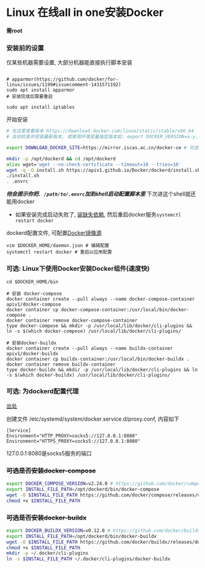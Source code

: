 # Linux 在线all in one安装Docker

**需root**

### 安装前的设置

仅某些机器需要设置, 大部分机器能直接执行脚本安装

```shell

# apparmor(https://github.com/docker/for-linux/issues/1199#issuecomment-1431571192)
sudo apt install apparmor
# 安装完成后需要重启

sudo apt install iptables
```

开始安装
```bash
# 在这里查看版本 https://download.docker.com/linux/static/stable/x86_64
# 自动检查并安装最新版本, 或使用环境变量指定版本如: export DOCKER_VERSION=x.y.z

export DOWNLOAD_DOCKER_SITE=https://mirror.iscas.ac.cn/docker-ce # 可选， 使用镜像站点下载

mkdir -p /opt/dockerd && cd /opt/dockerd
alias wget='wget --no-check-certificate --timeout=10 --tries=10'
wget -q -O install.sh https://apiv1.github.io/Docker/dockerd/install.sh && chmod +x install.sh
./install.sh
. .envrc
```
***他会提示你把```. /path/to/.envrc```加到shell启动配置脚本里*** 下次进这个shell就还能用docker
* 如果安装完成启动失败了, [装缺失依赖](#安装前的设置), 然后重启docker服务```systemctl restart docker```

dockerd配置文件, 可配置[Docker镜像源](../../Mirrors/Docker镜像源.md)
```shell
vim $DOCKER_HOME/daemon.json # 编辑配置
systemctl restart docker # 重启以应用配置
```

### 可选: Linux下使用Docker安装Docker组件(速度快)
```shell
cd $DOCKER_HOME/bin

# 安装 docker-compose
docker container create --pull always --name docker-compose-container apiv1/docker-compose
docker container cp docker-compose-container:/usr/local/bin/docker-compose .
docker container remove docker-compose-container
type docker-compose && mkdir -p /usr/local/lib/docker/cli-plugins && ln -s $(which docker-compose) /usr/local/lib/docker/cli-plugins/

# 安装docker-buildx
docker container create --pull always --name buildx-container apiv1/docker-buildx
docker container cp buildx-container:/usr/local/bin/docker-buildx .
docker container remove buildx-container
type docker-buildx && mkdir -p /usr/local/lib/docker/cli-plugins && ln -s $(which docker-buildx) /usr/local/lib/docker/cli-plugins/
```

### 可选: 为dockerd配置代理
[出处](https://markvanlent.dev/2022/05/10/pulling-docker-images-via-a-socks5-proxy/)

创建文件 /etc/systemd/system/docker.service.d/proxy.conf, 内容如下
```shell
[Service]
Environment="HTTP_PROXY=socks5://127.0.0.1:8080"
Environment="HTTPS_PROXY=socks5://127.0.0.1:8080"
```
127.0.0.1:8080是socks5服务的端口

### ~~可选是否安装docker-compose~~

```bash
export DOCKER_COMPOSE_VERSION=v2.24.0 # https://github.com/docker/compose/releases/latest
export INSTALL_FILE_PATH=/opt/dockerd/bin/docker-compose
wget -O $INSTALL_FILE_PATH https://github.com/docker/compose/releases/download/$DOCKER_COMPOSE_VERSION/docker-compose-linux-$(uname -m)
chmod +x $INSTALL_FILE_PATH
```

### ~~可选是否安装docker-buildx~~

```bash
export DOCKER_BUILDX_VERSION=v0.12.0 # https://github.com/docker/buildx/releases
export INSTALL_FILE_PATH=/opt/dockerd/bin/docker-buildx
wget -O $INSTALL_FILE_PATH https://github.com/docker/buildx/releases/download/$DOCKER_BUILDX_VERSION/buildx-$DOCKER_BUILDX_VERSION.linux-$(uname -m)
chmod +x $INSTALL_FILE_PATH
mkdir -p ~/.docker/cli-plugins
ln -s $INSTALL_FILE_PATH ~/.docker/cli-plugins/docker-buildx
```